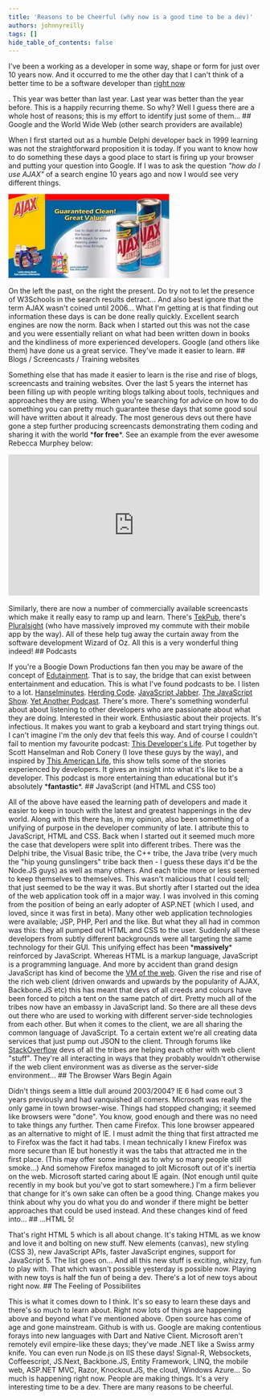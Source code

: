 ```yaml
---
title: 'Reasons to be Cheerful (why now is a good time to be a dev)'
authors: johnnyreilly
tags: []
hide_table_of_contents: false
---
```


I've been a working as a developer in some way, shape or form for just over 10 years now. And it occurred to me the other day that I can't think of a better time to be a software developer than <u>right now</u>

<!--truncate-->

. This year was better than last year. Last year was better than the year before. This is a happily recurring theme. So why? Well I guess there are a whole host of reasons; this is my effort to identify just some of them... ## Google and the World Wide Web (other search providers are available)

When I first started out as a humble Delphi developer back in 1999 learning was not the straightforward proposition it is today. If you want to know how to do something these days a good place to start is firing up your browser and putting your question into Google. If I was to ask the question _"how do I use AJAX"_ of a search engine 10 years ago and now I would see very different things.

![](AJAX-bleach.webp)

On the left the past, on the right the present. Do try not to let the presence of W3Schools in the search results detract... And also best ignore that the term AJAX wasn't coined until 2006... What I'm getting at is that finding out information these days is can be done really quickly. Excellent search engines are now the norm. Back when I started out this was not the case and you were essentially reliant on what had been written down in books and the kindliness of more experienced developers. Google (and others like them) have done us a great service. They've made it easier to learn. ## Blogs / Screencasts / Training websites

Something else that has made it easier to learn is the rise and rise of blogs, screencasts and training websites. Over the last 5 years the internet has been filling up with people writing blogs talking about tools, techniques and approaches they are using. When you're searching for advice on how to do something you can pretty much guarantee these days that some good soul will have written about it already. The most generous devs out there have gone a step further producing screencasts demonstrating them coding and sharing it with the world \***for free**\*. See an example from the ever awesome Rebecca Murphey below:

<iframe src="https://player.vimeo.com/video/20457625" width="500" height="281" frameBorder="0" mozallowfullscreen="" allowFullScreen=""></iframe>

Similarly, there are now a number of commercially available screencasts which make it really easy to ramp up and learn. There's [TekPub](http://tekpub.com/), there's [Pluralsight](http://www.pluralsight-training.net) (who have massively improved my commute with their mobile app by the way). All of these help tug away the curtain away from the software development Wizard of Oz. All this is a very wonderful thing indeed! ## Podcasts

If you're a Boogie Down Productions fan then you may be aware of the concept of [Edutainment](<http://en.wikipedia.org/wiki/Edutainment_(album)>). That is to say, the bridge that can exist between entertainment and education. This is what I've found podcasts to be. I listen to a lot. [Hanselminutes](http://www.hanselminutes.com/). [Herding Code](http://herdingcode.com/). [JavaScript Jabber](http://javascriptjabber.com/). [The JavaScript Show](http://javascriptshow.com/). [Yet Another Podcast](http://jesseliberty.com/podcast/). There's more. There's something wonderful about about listening to other developers who are passionate about what they are doing. Interested in their work. Enthusiastic about their projects. It's infectious. It makes you want to grab a keyboard and start trying things out. I can't imagine I'm the only dev that feels this way. And of course I couldn't fail to mention my favourite podcast: [This Developer's Life](http://www.thisdeveloperslife.com/). Put together by Scott Hanselman and Rob Conery (I love these guys by the way), and inspired by [This American Life](http://www.thisamericanlife.org/), this show tells some of the stories experienced by developers. It gives an insight into what it's like to be a developer. This podcast is more entertaining than educational but it's absolutely \***fantastic**\*. ## JavaScript (and HTML and CSS too)

All of the above have eased the learning path of developers and made it easier to keep in touch with the latest and greatest happenings in the dev world. Along with this there has, in my opinion, also been something of a unifying of purpose in the developer community of late. I attribute this to JavaScript, HTML and CSS. Back when I started out it seemed much more the case that developers were split into different tribes. There was the Delphi tribe, the Visual Basic tribe, the C++ tribe, the Java tribe (very much the "hip young gunslingers" tribe back then - I guess these days it'd be the Node.JS guys) as well as many others. And each tribe more or less seemed to keep themselves to themselves. This wasn't malicious that I could tell; that just seemed to be the way it was. But shortly after I started out the idea of the web application took off in a major way. I was involved in this coming from the position of being an early adopter of ASP.NET (which I used, and loved, since it was first in beta). Many other web application technologies were available; JSP, PHP, Perl and the like. But what they all had in common was this: they all pumped out HTML and CSS to the user. Suddenly all these developers from subtly different backgrounds were all targeting the same technology for their GUI. This unifying effect has been \***massively**\* reinforced by JavaScript. Whereas HTML is a markup language, JavaScript is a programming language. And more by accident than grand design JavaScript has kind of become the [VM of the web](http://www.hanselman.com/blog/JavaScriptIsAssemblyLanguageForTheWebPart2MadnessOrJustInsanity.aspx). Given the rise and rise of the rich web client (driven onwards and upwards by the popularity of AJAX, Backbone.JS etc) this has meant that devs of all creeds and colours have been forced to pitch a tent on the same patch of dirt. Pretty much all of the tribes now have an embassy in JavaScript land. So there are all these devs out there who are used to working with different server-side technologies from each other. But when it comes to the client, we are all sharing the common language of JavaScript. To a certain extent we're all creating data services that just pump out JSON to the client. Through forums like [StackOverflow](http://stackoverflow.com/) devs of all the tribes are helping each other with web client "stuff". They're all interacting in ways that they probably wouldn't otherwise if the web client environment was as diverse as the server-side environment... ## The Browser Wars Begin Again

Didn't things seem a little dull around 2003/2004? IE 6 had come out 3 years previously and had vanquished all comers. Microsoft was really the only game in town browser-wise. Things had stopped changing; it seemed like browsers were "done". You know, good enough and there was no need to take things any further. Then came Firefox. This lone browser appeared as an alternative to might of IE. I must admit the thing that first attracted me to Firefox was the fact it had tabs. I mean technically I knew Firefox was more secure than IE but honestly it was the tabs that attracted me in the first place. (This may offer some insight as to why so many people still smoke...) And somehow Firefox managed to jolt Microsoft out of it's inertia on the web. Microsoft started caring about IE again. (Not enough until quite recently in my book but you've got to start somewhere.) I'm a firm believer that change for it's own sake can often be a good thing. Change makes you think about why you do what you do and wonder if there might be better approaches that could be used instead. And these changes kind of feed into... ## ...HTML 5!

That's right HTML 5 which is all about change. It's taking HTML as we know and love it and bolting on new stuff. New elements (canvas), new styling (CSS 3), new JavaScript APIs, faster JavaScript engines, support for JavaScript 5. The list goes on... And all this new stuff is exciting, whizzy, fun to play with. That which wasn't possible yesterday is possible now. Playing with new toys is half the fun of being a dev. There's a lot of new toys about right now. ## The Feeling of Possibilites

This is what it comes down to I think. It's so easy to learn these days and there's so much to learn about. Right now lots of things are happening above and beyond what I've mentioned above. Open source has come of age and gone mainstream. Github is with us. Google are making contentious forays into new languages with Dart and Native Client. Microsoft aren't remotely evil empire-like these days; they've made .NET like a Swiss army knife. You can even run Node.js on IIS these days! Signal-R, Websockets, Coffeescript, JS.Next, Backbone.JS, Entity Framework, LINQ, the mobile web, ASP.NET MVC, Razor, Knockout.JS, the cloud, Windows Azure... So much is happening right now. People are making things. It's a very interesting time to be a dev. There are many reasons to be cheerful.
